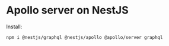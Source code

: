 # Apollo server on NestJS
Install:
```sh
npm i @nestjs/graphql @nestjs/apollo @apollo/server graphql
```

